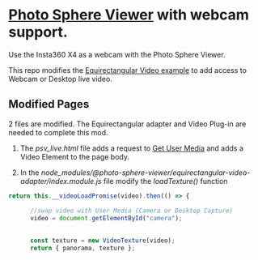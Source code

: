 # [Photo Sphere Viewer](https://photo-sphere-viewer.js.org/) with webcam support.  

Use the Insta360 X4 as a webcam with the Photo Sphere Viewer. 

This repo modifies the [Equirectangular Video example](https://photo-sphere-viewer.js.org/guide/adapters/equirectangular-video.html#example) to add access to Webcam or Desktop live video.  

## Modified Pages
2 files are modified.  The Equirectangular adapter and Video Plug-in are needed to complete this mod.   

1. The *psv_live.html* file adds a request to [Get User Media](https://developer.mozilla.org/en-US/docs/Web/API/MediaDevices/getUserMedia) and adds a Video Element to the page body.  

2. In the *node_modules/@photo-sphere-viewer/equirectangular-video-adapter/index.module.js* file modify the *loadTexture()* function

``` javascript
return this.__videoLoadPromise(video).then(() => {

      //swap video with User Media (Camera or Desktop Capture)
      video = document.getElementById("camera");
     
     
      const texture = new VideoTexture(video);
      return { panorama, texture };
```
